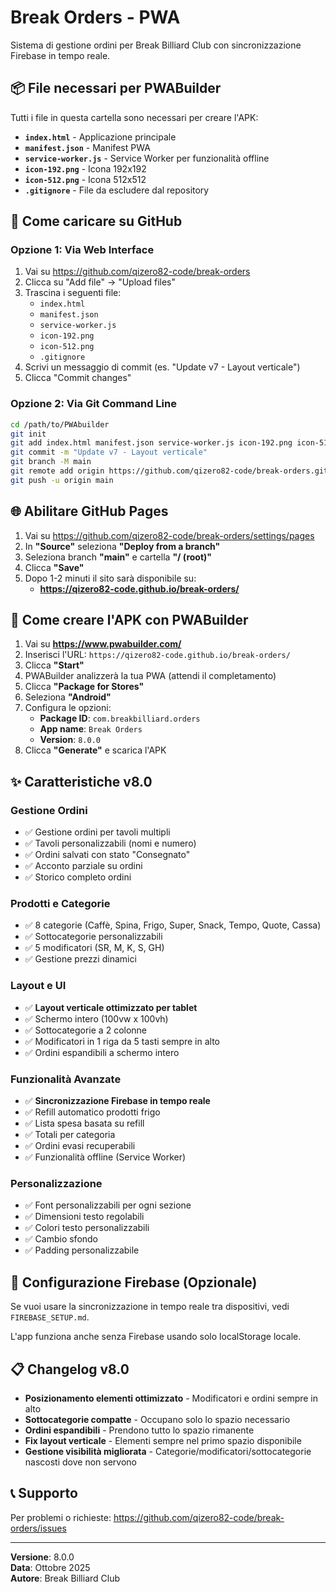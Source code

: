 # Break Orders - PWA

Sistema di gestione ordini per Break Billiard Club con sincronizzazione Firebase in tempo reale.

## 📦 File necessari per PWABuilder

Tutti i file in questa cartella sono necessari per creare l'APK:

- **`index.html`** - Applicazione principale
- **`manifest.json`** - Manifest PWA
- **`service-worker.js`** - Service Worker per funzionalità offline
- **`icon-192.png`** - Icona 192x192
- **`icon-512.png`** - Icona 512x512
- **`.gitignore`** - File da escludere dal repository

## 🚀 Come caricare su GitHub

### Opzione 1: Via Web Interface

1. Vai su https://github.com/qizero82-code/break-orders
2. Clicca su "Add file" → "Upload files"
3. Trascina i seguenti file:
   - `index.html`
   - `manifest.json`
   - `service-worker.js`
   - `icon-192.png`
   - `icon-512.png`
   - `.gitignore`
4. Scrivi un messaggio di commit (es. "Update v7 - Layout verticale")
5. Clicca "Commit changes"

### Opzione 2: Via Git Command Line

```bash
cd /path/to/PWAbuilder
git init
git add index.html manifest.json service-worker.js icon-192.png icon-512.png .gitignore
git commit -m "Update v7 - Layout verticale"
git branch -M main
git remote add origin https://github.com/qizero82-code/break-orders.git
git push -u origin main
```

## 🌐 Abilitare GitHub Pages

1. Vai su https://github.com/qizero82-code/break-orders/settings/pages
2. In **"Source"** seleziona **"Deploy from a branch"**
3. Seleziona branch **"main"** e cartella **"/ (root)"**
4. Clicca **"Save"**
5. Dopo 1-2 minuti il sito sarà disponibile su:
   - **https://qizero82-code.github.io/break-orders/**

## 📱 Come creare l'APK con PWABuilder

1. Vai su **https://www.pwabuilder.com/**
2. Inserisci l'URL: `https://qizero82-code.github.io/break-orders/`
3. Clicca **"Start"**
4. PWABuilder analizzerà la tua PWA (attendi il completamento)
5. Clicca **"Package for Stores"**
6. Seleziona **"Android"**
7. Configura le opzioni:
   - **Package ID**: `com.breakbilliard.orders`
   - **App name**: `Break Orders`
   - **Version**: `8.0.0`
8. Clicca **"Generate"** e scarica l'APK

## ✨ Caratteristiche v8.0

### Gestione Ordini
- ✅ Gestione ordini per tavoli multipli
- ✅ Tavoli personalizzabili (nomi e numero)
- ✅ Ordini salvati con stato "Consegnato"
- ✅ Acconto parziale su ordini
- ✅ Storico completo ordini

### Prodotti e Categorie
- ✅ 8 categorie (Caffè, Spina, Frigo, Super, Snack, Tempo, Quote, Cassa)
- ✅ Sottocategorie personalizzabili
- ✅ 5 modificatori (SR, M, K, S, GH)
- ✅ Gestione prezzi dinamici

### Layout e UI
- ✅ **Layout verticale ottimizzato per tablet**
- ✅ Schermo intero (100vw x 100vh)
- ✅ Sottocategorie a 2 colonne
- ✅ Modificatori in 1 riga da 5 tasti sempre in alto
- ✅ Ordini espandibili a schermo intero

### Funzionalità Avanzate
- ✅ **Sincronizzazione Firebase in tempo reale**
- ✅ Refill automatico prodotti frigo
- ✅ Lista spesa basata su refill
- ✅ Totali per categoria
- ✅ Ordini evasi recuperabili
- ✅ Funzionalità offline (Service Worker)

### Personalizzazione
- ✅ Font personalizzabili per ogni sezione
- ✅ Dimensioni testo regolabili
- ✅ Colori testo personalizzabili
- ✅ Cambio sfondo
- ✅ Padding personalizzabile

## 🔧 Configurazione Firebase (Opzionale)

Se vuoi usare la sincronizzazione in tempo reale tra dispositivi, vedi `FIREBASE_SETUP.md`.

L'app funziona anche senza Firebase usando solo localStorage locale.

## 📋 Changelog v8.0

- **Posizionamento elementi ottimizzato** - Modificatori e ordini sempre in alto
- **Sottocategorie compatte** - Occupano solo lo spazio necessario
- **Ordini espandibili** - Prendono tutto lo spazio rimanente
- **Fix layout verticale** - Elementi sempre nel primo spazio disponibile
- **Gestione visibilità migliorata** - Categorie/modificatori/sottocategorie nascosti dove non servono

## 📞 Supporto

Per problemi o richieste: https://github.com/qizero82-code/break-orders/issues

---

**Versione**: 8.0.0  
**Data**: Ottobre 2025  
**Autore**: Break Billiard Club
